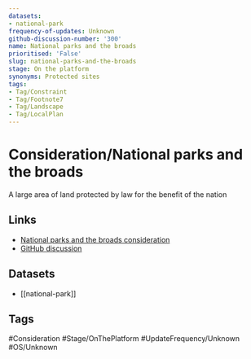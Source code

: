 ```yaml
---
datasets:
- national-park
frequency-of-updates: Unknown
github-discussion-number: '300'
name: National parks and the broads
prioritised: 'False'
slug: national-parks-and-the-broads
stage: On the platform
synonyms: Protected sites
tags:
- Tag/Constraint
- Tag/Footnote7
- Tag/Landscape
- Tag/LocalPlan
---
```


# Consideration/National parks and the broads

A large area of land protected by law for the benefit of the nation

## Links

* [National parks and the broads consideration](https://design.planning.data.gov.uk/planning-consideration/national-parks-and-the-broads)
* [GitHub discussion](https://github.com/digital-land/data-standards-backlog/discussions/300)

## Datasets

* [[national-park]]

## Tags

#Consideration #Stage/OnThePlatform #UpdateFrequency/Unknown #OS/Unknown